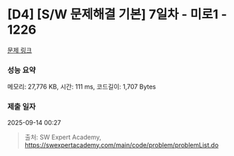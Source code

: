 # [D4] [S/W 문제해결 기본] 7일차 - 미로1 - 1226 

[문제 링크](https://swexpertacademy.com/main/code/problem/problemDetail.do?contestProbId=AV14vXUqAGMCFAYD) 

### 성능 요약

메모리: 27,776 KB, 시간: 111 ms, 코드길이: 1,707 Bytes

### 제출 일자

2025-09-14 00:27



> 출처: SW Expert Academy, https://swexpertacademy.com/main/code/problem/problemList.do